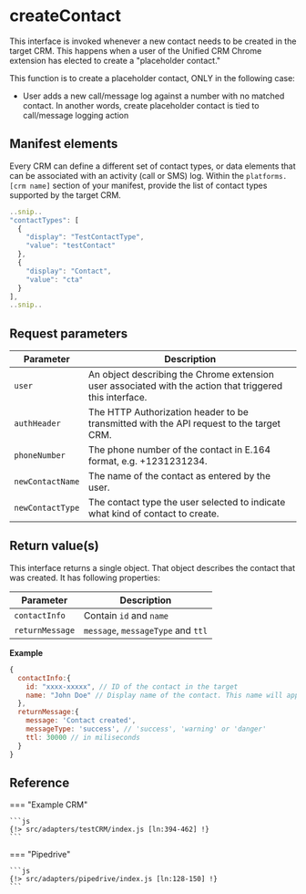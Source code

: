 # createContact

This interface is invoked whenever a new contact needs to be created in the target CRM. This happens when a user of the Unified CRM Chrome extension has elected to create a "placeholder contact." 

This function is to create a placeholder contact, ONLY in the following case:
* User adds a new call/message log against a number with no matched contact. In another words, create placeholder contact is tied to call/message logging action

## Manifest elements

Every CRM can define a different set of contact types, or data elements that can be associated with an activity (call or SMS) log. Within the `platforms.[crm name]` section of your manifest, provide the list of contact types supported by the target CRM.

```js
..snip..
"contactTypes": [
  {
    "display": "TestContactType",
    "value": "testContact"
  },
  {
    "display": "Contact",
    "value": "cta"
  }
],
..snip..
```

## Request parameters

| Parameter        | Description                                                                                              |
|------------------|----------------------------------------------------------------------------------------------------------|
| `user`           | An object describing the Chrome extension user associated with the action that triggered this interface. |
| `authHeader`     | The HTTP Authorization header to be transmitted with the API request to the target CRM.                  |
| `phoneNumber`    | The phone number of the contact in E.164 format, e.g. +1231231234.                                       |
| `newContactName` | The name of the contact as entered by the user.                                                          |
| `newContactType` | The contact type the user selected to indicate what kind of contact to create.                           |

## Return value(s)

This interface returns a single object. That object describes the contact that was created.  It has following properties:

| Parameter | Description                                                                                                          |
|-----------|----------------------------------------------------------------------------------------------------------------------|
|`contactInfo`| Contain `id` and `name`|
|`returnMessage`|`message`, `messageType` and `ttl`|

**Example**

```js
{
  contactInfo:{
    id: "xxxx-xxxxx", // ID of the contact in the target 
    name: "John Doe" // Display name of the contact. This name will appear and be associated with all users with the same `phoneNumber`.
  },
  returnMessage:{
    message: 'Contact created',
    messageType: 'success', // 'success', 'warning' or 'danger'
    ttl: 30000 // in miliseconds
  }
}
```

## Reference

=== "Example CRM"

    ```js
    {!> src/adapters/testCRM/index.js [ln:394-462] !}
	```
	
=== "Pipedrive"

	```js
    {!> src/adapters/pipedrive/index.js [ln:128-150] !}
	```

